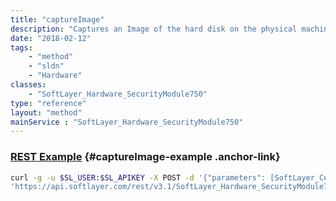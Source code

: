 ```yaml
---
title: "captureImage"
description: "Captures an Image of the hard disk on the physical machine, based on the capture template parameter. Returns the image template group containing the disk image. "
date: "2018-02-12"
tags:
    - "method"
    - "sldn"
    - "Hardware"
classes:
    - "SoftLayer_Hardware_SecurityModule750"
type: "reference"
layout: "method"
mainService : "SoftLayer_Hardware_SecurityModule750"
---
```


### [REST Example](#captureImage-example) <a href="/article/rest/"><i class="fas fa-question"></i></a> {#captureImage-example .anchor-link} 
```bash
curl -g -u $SL_USER:$SL_APIKEY -X POST -d '{"parameters": [SoftLayer_Container_Disk_Image_Capture_Template]}' \
'https://api.softlayer.com/rest/v3.1/SoftLayer_Hardware_SecurityModule750/{SoftLayer_Hardware_SecurityModule750ID}/captureImage'
```
